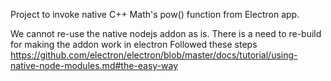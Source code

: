 Project to invoke native C++ Math's pow() function from Electron app. 

We cannot re-use the native nodejs addon as is. There is a need to re-build for making the addon work in electron
Followed these steps
https://github.com/electron/electron/blob/master/docs/tutorial/using-native-node-modules.md#the-easy-way
